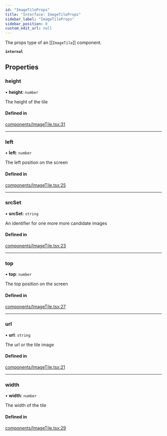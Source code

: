 ```yaml
---
id: "ImageTileProps"
title: "Interface: ImageTileProps"
sidebar_label: "ImageTileProps"
sidebar_position: 0
custom_edit_url: null
---
```


The props type of an [[`ImageTile`]] component.

**`internal`**

## Properties

### height

• **height**: `number`

The height of the tile

#### Defined in

[components/ImageTile.tsx:31](https://github.com/rob-blackbourn/jetblack-map/blob/694b7ce/src/components/ImageTile.tsx#L31)

___

### left

• **left**: `number`

The left position on the screen

#### Defined in

[components/ImageTile.tsx:25](https://github.com/rob-blackbourn/jetblack-map/blob/694b7ce/src/components/ImageTile.tsx#L25)

___

### srcSet

• **srcSet**: `string`

An identifier for one more more candidate images

#### Defined in

[components/ImageTile.tsx:23](https://github.com/rob-blackbourn/jetblack-map/blob/694b7ce/src/components/ImageTile.tsx#L23)

___

### top

• **top**: `number`

The top position on the screen

#### Defined in

[components/ImageTile.tsx:27](https://github.com/rob-blackbourn/jetblack-map/blob/694b7ce/src/components/ImageTile.tsx#L27)

___

### url

• **url**: `string`

The url or the tile image

#### Defined in

[components/ImageTile.tsx:21](https://github.com/rob-blackbourn/jetblack-map/blob/694b7ce/src/components/ImageTile.tsx#L21)

___

### width

• **width**: `number`

The width of the tile

#### Defined in

[components/ImageTile.tsx:29](https://github.com/rob-blackbourn/jetblack-map/blob/694b7ce/src/components/ImageTile.tsx#L29)
